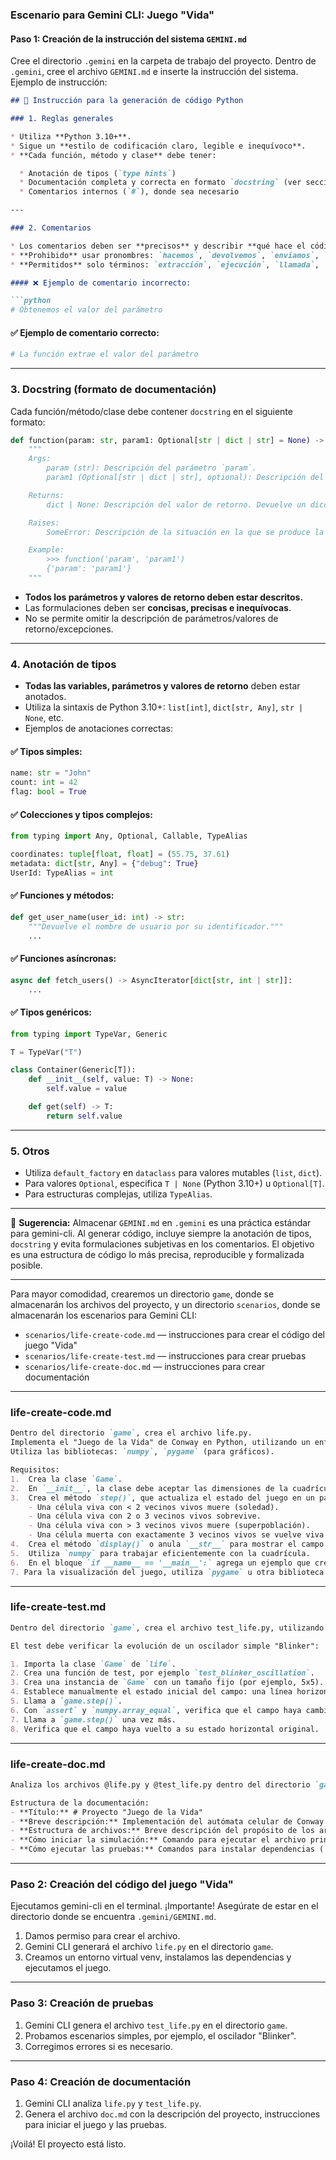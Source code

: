 ### **Escenario para Gemini CLI: Juego "Vida"**

#### **Paso 1: Creación de la instrucción del sistema `GEMINI.md`**

Cree el directorio `.gemini` en la carpeta de trabajo del proyecto. Dentro de `.gemini`, cree el archivo `GEMINI.md` e inserte la instrucción del sistema. Ejemplo de instrucción:

````markdown
## 📘 Instrucción para la generación de código Python

### 1. Reglas generales

* Utiliza **Python 3.10+**.
* Sigue un **estilo de codificación claro, legible e inequívoco**.
* **Cada función, método y clase** debe tener:

  * Anotación de tipos (`type hints`)
  * Documentación completa y correcta en formato `docstring` (ver sección 3)
  * Comentarios internos (`#`), donde sea necesario

---

### 2. Comentarios

* Los comentarios deben ser **precisos** y describir **qué hace el código**, no «qué hacemos».
* **Prohibido** usar pronombres: `hacemos`, `devolvemos`, `enviamos`, `pasamos`, etc.
* **Permitidos** solo términos: `extracción`, `ejecución`, `llamada`, `reemplazo`, `verificación`, `envío`, `La función realiza`, `La función modifica el valor`, etc.

#### ❌ Ejemplo de comentario incorrecto:

```python
# Obtenemos el valor del parámetro
````

#### ✅ Ejemplo de comentario correcto:

```python
# La función extrae el valor del parámetro
```

---

### 3. Docstring (formato de documentación)

Cada función/método/clase debe contener `docstring` en el siguiente formato:

```python
def function(param: str, param1: Optional[str | dict | str] = None) -> dict | None:
    """
    Args:
        param (str): Descripción del parámetro `param`.
        param1 (Optional[str | dict | str], optional): Descripción del parámetro `param1`. Por defecto `None`.

    Returns:
        dict | None: Descripción del valor de retorno. Devuelve un diccionario o `None`.

    Raises:
        SomeError: Descripción de la situación en la que se produce la excepción `SomeError`.

    Example:
        >>> function('param', 'param1')
        {'param': 'param1'}
    """
```

* **Todos los parámetros y valores de retorno deben estar descritos.**
* Las formulaciones deben ser **concisas, precisas e inequívocas**.
* No se permite omitir la descripción de parámetros/valores de retorno/excepciones.

---

### 4. Anotación de tipos

* **Todas las variables, parámetros y valores de retorno** deben estar anotados.
* Utiliza la sintaxis de Python 3.10+: `list[int]`, `dict[str, Any]`, `str | None`, etc.
* Ejemplos de anotaciones correctas:

#### ✅ Tipos simples:

```python
name: str = "John"
count: int = 42
flag: bool = True
```

#### ✅ Colecciones y tipos complejos:

```python
from typing import Any, Optional, Callable, TypeAlias

coordinates: tuple[float, float] = (55.75, 37.61)
metadata: dict[str, Any] = {"debug": True}
UserId: TypeAlias = int
```

#### ✅ Funciones y métodos:

```python
def get_user_name(user_id: int) -> str:
    """Devuelve el nombre de usuario por su identificador."""
    ...
```

#### ✅ Funciones asíncronas:

```python
async def fetch_users() -> AsyncIterator[dict[str, int | str]]:
    ...
```

#### ✅ Tipos genéricos:

```python
from typing import TypeVar, Generic

T = TypeVar("T")

class Container(Generic[T]):
    def __init__(self, value: T) -> None:
        self.value = value

    def get(self) -> T:
        return self.value
```

---

### 5. Otros

* Utiliza `default_factory` en `dataclass` para valores mutables (`list`, `dict`).
* Para valores `Optional`, especifica `T | None` (Python 3.10+) u `Optional[T]`.
* Para estructuras complejas, utiliza `TypeAlias`.

---

📌 **Sugerencia:** Almacenar `GEMINI.md` en `.gemini` es una práctica estándar para gemini-cli. Al generar código, incluye siempre la anotación de tipos, `docstring` y evita formulaciones subjetivas en los comentarios. El objetivo es una estructura de código lo más precisa, reproducible y formalizada posible.

---

Para mayor comodidad, crearemos un directorio `game`, donde se almacenarán los archivos del proyecto, y un directorio `scenarios`, donde se almacenarán los escenarios para Gemini CLI:

* `scenarios/life-create-code.md` — instrucciones para crear el código del juego "Vida"
* `scenarios/life-create-test.md` — instrucciones para crear pruebas
* `scenarios/life-create-doc.md` — instrucciones para crear documentación

---

### **life-create-code.md**

```markdown
Dentro del directorio `game`, crea el archivo life.py. 
Implementa el "Juego de la Vida" de Conway en Python, utilizando un enfoque orientado a objetos.
Utiliza las bibliotecas: `numpy`, `pygame` (para gráficos).

Requisitos:
1.  Crea la clase `Game`.
2.  En `__init__`, la clase debe aceptar las dimensiones de la cuadrícula (ancho, alto) y crear un campo inicial aleatorio.
3.  Crea el método `step()`, que actualiza el estado del juego en un paso:
    - Una célula viva con < 2 vecinos vivos muere (soledad).
    - Una célula viva con 2 o 3 vecinos vivos sobrevive.
    - Una célula viva con > 3 vecinos vivos muere (superpoblación).
    - Una célula muerta con exactamente 3 vecinos vivos se vuelve viva (nacimiento).
4.  Crea el método `display()` o anula `__str__` para mostrar el campo en la consola ('■' para célula viva, ' ' para célula muerta).
5.  Utiliza `numpy` para trabajar eficientemente con la cuadrícula.
6.  En el bloque `if __name__ == '__main__':` agrega un ejemplo que cree el juego y ejecute la simulación con un pequeño retraso entre pasos.
7. Para la visualización del juego, utiliza `pygame` u otra biblioteca gráfica.
```

---

### **life-create-test.md**

```markdown
Dentro del directorio `game`, crea el archivo test_life.py, utilizando el contexto del archivo @life.py. Utiliza el framework pytest.

El test debe verificar la evolución de un oscilador simple "Blinker":

1. Importa la clase `Game` de `life`.
2. Crea una función de test, por ejemplo `test_blinker_oscillation`.
3. Crea una instancia de `Game` con un tamaño fijo (por ejemplo, 5x5).
4. Establece manualmente el estado inicial del campo: una línea horizontal de tres células vivas en el centro.
5. Llama a `game.step()`.
6. Con `assert` y `numpy.array_equal`, verifica que el campo haya cambiado a una línea vertical de tres células.
7. Llama a `game.step()` una vez más.
8. Verifica que el campo haya vuelto a su estado horizontal original.
```

---

### **life-create-doc.md**

```markdown
Analiza los archivos @life.py y @test_life.py dentro del directorio `game` y, basándote en ellos, crea el archivo de documentación doc.md.

Estructura de la documentación:
- **Título:** # Proyecto "Juego de la Vida"
- **Breve descripción:** Implementación del autómata celular de Conway.
- **Estructura de archivos:** Breve descripción del propósito de los archivos `life.py` y `test_life.py`.
- **Cómo iniciar la simulación:** Comando para ejecutar el archivo principal (`python life.py`).
- **Cómo ejecutar las pruebas:** Comandos para instalar dependencias (`pip install pytest numpy`) y ejecutar pruebas (`pytest`).
```

---

### **Paso 2: Creación del código del juego "Vida"**

Ejecutamos gemini-cli en el terminal. ¡Importante! Asegúrate de estar en el directorio donde se encuentra `.gemini/GEMINI.md`.

1. Damos permiso para crear el archivo.
2. Gemini CLI generará el archivo `life.py` en el directorio `game`.
3. Creamos un entorno virtual venv, instalamos las dependencias y ejecutamos el juego.

---

### **Paso 3: Creación de pruebas**

1. Gemini CLI genera el archivo `test_life.py` en el directorio `game`.
2. Probamos escenarios simples, por ejemplo, el oscilador "Blinker".
3. Corregimos errores si es necesario.

---

### **Paso 4: Creación de documentación**

1. Gemini CLI analiza `life.py` y `test_life.py`.
2. Genera el archivo `doc.md` con la descripción del proyecto, instrucciones para iniciar el juego y las pruebas.

¡Voilá! El proyecto está listo.